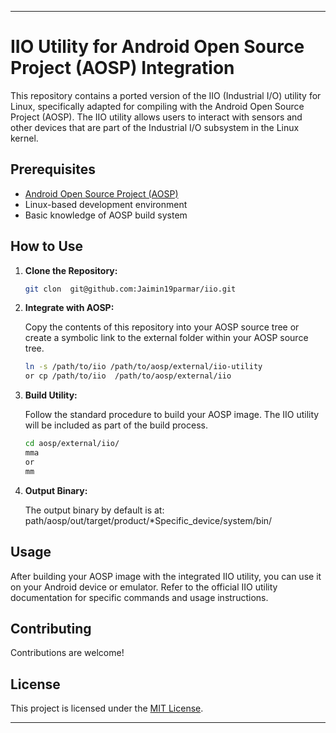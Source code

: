 
---

# IIO Utility for Android Open Source Project (AOSP) Integration

This repository contains a ported version of the IIO (Industrial I/O) utility for Linux, specifically adapted for compiling with the Android Open Source Project (AOSP). The IIO utility allows users to interact with sensors and other devices that are part of the Industrial I/O subsystem in the Linux kernel.

## Prerequisites

- [Android Open Source Project (AOSP)](https://source.android.com/setup/build/initializing)
- Linux-based development environment
- Basic knowledge of AOSP build system

## How to Use

1. **Clone the Repository:**

    ```bash
    git clon  git@github.com:Jaimin19parmar/iio.git
    ```

2. **Integrate with AOSP:**

    Copy the contents of this repository into your AOSP source tree or create a symbolic link to the external folder within your AOSP source tree.

    ```bash
    ln -s /path/to/iio /path/to/aosp/external/iio-utility
    or cp /path/to/iio  /path/to/aosp/external/iio
    ```

3. **Build Utility:**

    Follow the standard procedure to build your AOSP image. The IIO utility will be included as part of the build process.

    ```bash
    cd aosp/external/iio/
    mma
    or
    mm
    ```
4. **Output Binary:**

    The output binary by default is at: path/aosp/out/target/product/*Specific_device/system/bin/


## Usage

After building your AOSP image with the integrated IIO utility, you can use it on your Android device or emulator. Refer to the official IIO utility documentation for specific commands and usage instructions.

## Contributing

Contributions are welcome! 

## License

This project is licensed under the [MIT License](LICENSE).

---
